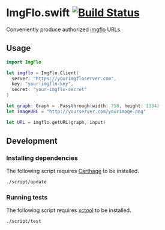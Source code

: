 # ImgFlo.swift [![Build Status](https://travis-ci.org/the-grid/ImgFlo.swift.svg?branch=master)](https://travis-ci.org/the-grid/ImgFlo.swift)

Conveniently produce authorized [imgflo](https://github.com/jonnor/imgflo) URLs.

## Usage

```swift
import ImgFlo

let imgflo = ImgFlo.Client(
  server: "https://yourimgfloserver.com",
  key: "your-imgflo-key",
  secret: "your-imgflo-secret"
)

let graph: Graph = .Passthrough(width: 750, height: 1334)
let imageURL = "http://yourserver.com/yourimage.png"

let URL = imgflo.getURL(graph, input)
```

## Development

### Installing dependencies

The following script requires [Carthage](https://github.com/Carthage/Carthage) to be installed.

```sh
./script/update
```

### Running tests

The following script requires [xctool](https://github.com/facebook/xctool) to be installed.

```sh
./script/test
```
